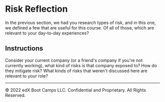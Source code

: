 # Risk Reflection

In the previous section, we had you research types of risk, and in this one, we defined a few that are useful for this course. Of all of those, which are relevant to your day-to-day experiences?

## Instructions

Consider your current company (or a friend's company if you're not currently working), what kind of risks is that company exposed to? How do they mitigate risk? What kinds of risks that weren't discussed here are relevant to your role?


---

© 2022 edX Boot Camps LLC. Confidential and Proprietary. All Rights Reserved.
